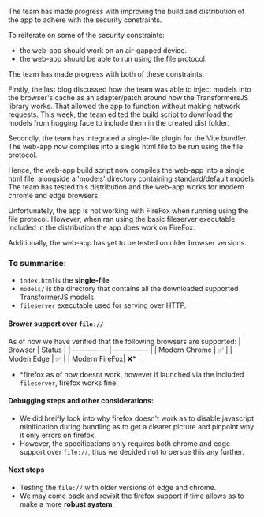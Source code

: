 
The team has made progress with improving the build and distribution of the app to adhere with the security constraints.

To reiterate on some of the security constraints:
- the web-app should work on an air-gapped device.
- the web-app should be able to run using the file protocol.

The team has made progress with both of these constraints.

Firstly, the last blog discussed how the team was able to inject models into the browser's cache as an adapter/patch
around how the TransformersJS library works. That allowed the app to function without making network requests. This 
week, the team edited the build script to download the models from hugging face to include them in the created dist 
folder.

Secondly, the team has integrated a single-file plugin for the Vite bundler. The web-app now compiles into a single 
html file to be run using the file protocol. 

Hence, the web-app build script now compiles the web-app into a single html file, alongside a 'models' directory
containing standard/default models. The team has tested this distribution and the web-app works for modern chrome and
edge browsers. 

Unfortunately, the app is not working with FireFox when running using the file protocol. However, when ran using the
basic fileserver executable included in the distribution the app does work on FireFox. 

Additionally, the web-app has yet to be tested on older browser versions.

### To summarise:
- `index.html`is the **single-file**.
- `models/` is the directory that contains all the downloaded supported TransformerJS models.
- `fileserver` executable used for serving over HTTP.

#### Brower support over `file://`
As of now we have verified that the following browsers are supported:
| Browser     | Status      |
| ----------- | ----------- |
| Modern Chrome      | ✅          |
| Moden Edge        | ✅          |
| Modern FireFox| ❌* |
- *firefox as of now doesnt work, however if launched via the included `fileserver`, firefox works fine.

#### Debugging steps and other considerations:
- We did breifly look into why firefox doesn't work as to disable javascript minification during bundling as to get a clearer picture and pinpoint why it only errors on firefox.
- However, the specifications only requires both chrome and edge support over `file://`, thus we decided not to persue this any further.

#### Next steps
- Testing the `file://` with older versions of edge and chrome.
- We may come back and revisit the firefox support if time allows as to make a more **robust system**.